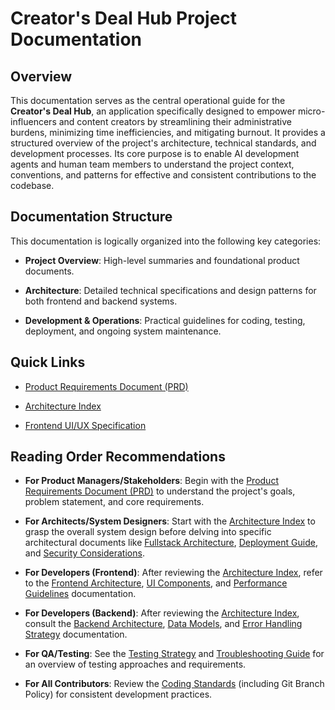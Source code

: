 # Creator's Deal Hub Project Documentation

## Overview

This documentation serves as the central operational guide for the **Creator's Deal Hub**, an application specifically designed to empower micro-influencers and content creators by streamlining their administrative burdens, minimizing time inefficiencies, and mitigating burnout. It provides a structured overview of the project's architecture, technical standards, and development processes. Its core purpose is to enable AI development agents and human team members to understand the project context, conventions, and patterns for effective and consistent contributions to the codebase.

## Documentation Structure

This documentation is logically organized into the following key categories:

- **Project Overview**: High-level summaries and foundational product documents.

- **Architecture**: Detailed technical specifications and design patterns for both frontend and backend systems.

- **Development & Operations**: Practical guidelines for coding, testing, deployment, and ongoing system maintenance.


## Quick Links

- [Product Requirements Document (PRD)](./prd/prd.md)

- [Architecture Index](./architecture/index.md)

- [Frontend UI/UX Specification](./architecture/ui-ux-spec.md)


## Reading Order Recommendations

- **For Product Managers/Stakeholders**: Begin with the [Product Requirements Document (PRD)](./prd/prd.md) to understand the project's goals, problem statement, and core requirements.

- **For Architects/System Designers**: Start with the [Architecture Index](./architecture/index.md) to grasp the overall system design before delving into specific architectural documents like [Fullstack Architecture](./architecture/fullstack-architecture.md), [Deployment Guide](./architecture/deployment-guide.md), and [Security Considerations](./architecture/security-considerations.md).

- **For Developers (Frontend)**: After reviewing the [Architecture Index](./architecture/index.md), refer to the [Frontend Architecture](./architecture/frontend-architecture.md), [UI Components](./architecture/components.md), and [Performance Guidelines](./architecture/performance-guidelines.md) documentation.

- **For Developers (Backend)**: After reviewing the [Architecture Index](./architecture/index.md), consult the [Backend Architecture](./architecture/backend-architecture.md), [Data Models](./architecture/data-models.md), and [Error Handling Strategy](./architecture/error-handling-strategy.md) documentation.

- **For QA/Testing**: See the [Testing Strategy](./architecture/testing-strategy.md) and [Troubleshooting Guide](./architecture/troubleshooting-guide.md) for an overview of testing approaches and requirements.

- **For All Contributors**: Review the [Coding Standards](./architecture/coding-standards.md) (including Git Branch Policy) for consistent development practices.